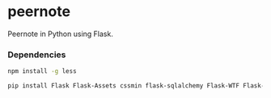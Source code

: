 peernote
========

Peernote in Python using Flask.

### Dependencies

```bash
npm install -g less

pip install Flask Flask-Assets cssmin flask-sqlalchemy Flask-WTF Flask-Gravatar boto
```
